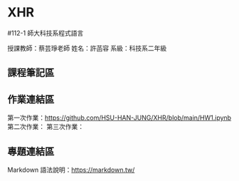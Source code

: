 # XHR
#112-1 師大科技系程式語言

授課教師：蔡芸琤老師
姓名：許菡容
系級：科技系二年級

## 課程筆記區

## 作業連結區
第一次作業：https://github.com/HSU-HAN-JUNG/XHR/blob/main/HW1.ipynb
第二次作業：
第三次作業：

## 專題連結區

Markdown 語法說明：https://markdown.tw/
